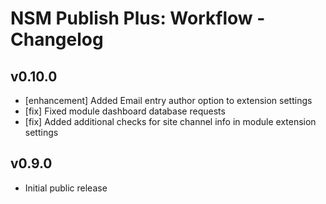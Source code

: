 NSM Publish Plus: Workflow - Changelog
======================================

v0.10.0
-------

* [enhancement] Added Email entry author option to extension settings
* [fix] Fixed module dashboard database requests
* [fix] Added additional checks for site channel info in module extension settings

v0.9.0
------

* Initial public release